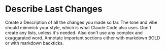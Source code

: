 # Describe Last Changes

Create a Description of all the changes you made so far. The tone and vibe should mimmick your style, which is what Claude Code also uses. Don't create any lists, unless it's needed. Also don't use any complex and exaggarated word. Annotate important sections either with markdown BOLD or with markdown backticks.
